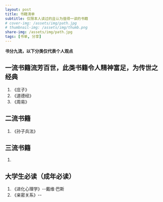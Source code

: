```yaml
---
layout: post
title: 书籍清单
subtitle: 仅限本人读过的且认为值得一读的书籍
# cover-img: /assets/img/path.jpg
# thumbnail-img: /assets/img/thumb.png
share-img: /assets/img/path.jpg
tags: [书单, 分享]
---
```


**书分九流，以下分类仅代表个人观点**

## 一流书籍流芳百世，此类书籍令人精神富足，为传世之经典
1. 《庄子》
2. 《道德经》
3. 《周易》

## 二流书籍
1. 《孙子兵法》

## 三流书籍
1. 

## 大学生必读（成年必读）
1. 《进化心理学》--戴维·巴斯
2. 《亲密关系》--